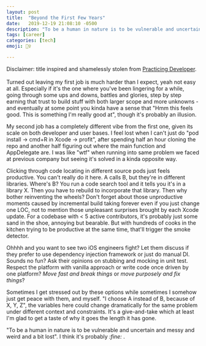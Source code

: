 ```yaml
---
layout: post
title:  "Beyond the First Few Years"
date:   2019-12-19 21:08:10 -0500
description: "To be a human in nature is to be vulnerable and uncertain and messy and weird and a bit lost, same with leaving my first job."
tags: [career]
categories: [tech]
emoji: 💁‍♀️

---
```

Disclaimer: title inspired and shamelessly stolen from [Practicing Developer](https://practicingdeveloper.com/2018/10/02/016-identity-beyond-the-first-few-years/).  
​  
Turned out leaving my first job is much harder than I expect, yeah not easy at all. Especially if it's the one where you've been lingering for a while, going through some ups and downs, battles and glories, step by step earning that trust to build stuff with both larger scope and more unknowns - and eventually at some point you kinda have a sense that "Hmm this feels good. This is something I'm really good at", though it's probably an illusion.  
  
My second job has a completely different vibe from the first one, given its scale on both developer and user bases. I feel lost when I can't just do "pod install -> cmd+R in Xcode -> profit", after spending half an hour cloning the repo and another half figuring out where the main function and AppDelegate are. I was like "wtf" when running into same problem we faced at previous company but seeing it's solved in a kinda opposite way.  
  
Clicking through code locating in different source pods just feels productive. You can't really do it here. A calls B, but they're in different libraries. Where's B? You run a code search tool and it tells you it's in a library X. Then you have to rebuild to incorporate that library. Then why bother reinventing the wheels? Don't forget about those unproductive moments caused by incremental build taking forever even if you just change one LOC, not to mention those unpleasant surprises brought by each Xcode update. For a codebase with < 5 active contributors, it's probably just some sand in the shoe, annoying but bearable. But with hundreds of cooks in the kitchen trying to be productive at the same time, that'll trigger the smoke detector.  
  
Ohhhh and you want to see two iOS engineers fight? Let them discuss if they prefer to use dependency injection framework or just do manual DI. Sounds no fun? Ask their opinions on stubbing and mocking in unit test. Respect the platform with vanilla approach or write code once driven by one platform? _Move fast and break things_ or _move purposely and fix things_?  
  
Sometimes I get stressed out by these options while sometimes I somehow just get peace with them, and myself. "I choose A instead of B, because of X, Y, Z", the variables here could change dramatically for the same problem under different context and constraints. It's a give-and-take which at least I'm glad to get a taste of why it goes the length it has gone.  
  
"To be a human in nature is to be vulnerable and uncertain and messy and weird and a bit lost". I think it's probably *:fine:* .
